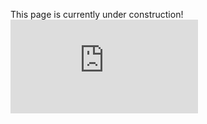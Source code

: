 This page is currently under construction! 
<embed src="https://adityahiyer.github.io/blob/main/Resume_1.pdf" type="application/pdf"/>
